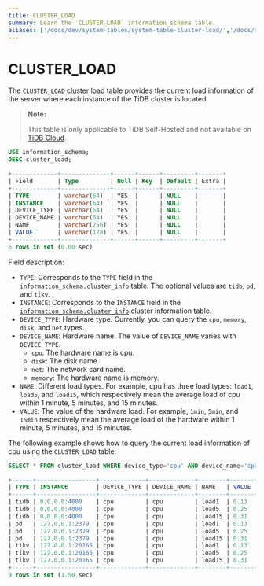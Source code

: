 ```yaml
---
title: CLUSTER_LOAD
summary: Learn the `CLUSTER_LOAD` information_schema table.
aliases: ['/docs/dev/system-tables/system-table-cluster-load/','/docs/dev/reference/system-databases/cluster-load/','/tidb/dev/system-table-cluster-load/']
---
```


# CLUSTER_LOAD

The `CLUSTER_LOAD` cluster load table provides the current load information of the server where each instance of the TiDB cluster is located.

> **Note:**
>
> This table is only applicable to TiDB Self-Hosted and not available on [TiDB Cloud](https://docs.pingcap.com/tidbcloud/).


```sql
USE information_schema;
DESC cluster_load;
```

```sql
+-------------+--------------+------+------+---------+-------+
| Field       | Type         | Null | Key  | Default | Extra |
+-------------+--------------+------+------+---------+-------+
| TYPE        | varchar(64)  | YES  |      | NULL    |       |
| INSTANCE    | varchar(64)  | YES  |      | NULL    |       |
| DEVICE_TYPE | varchar(64)  | YES  |      | NULL    |       |
| DEVICE_NAME | varchar(64)  | YES  |      | NULL    |       |
| NAME        | varchar(256) | YES  |      | NULL    |       |
| VALUE       | varchar(128) | YES  |      | NULL    |       |
+-------------+--------------+------+------+---------+-------+
6 rows in set (0.00 sec)
```

Field description:

* `TYPE`: Corresponds to the `TYPE` field in the [`information_schema.cluster_info`](/information-schema/information-schema-cluster-info.md) table. The optional values are `tidb`, `pd`, and `tikv`.
* `INSTANCE`: Corresponds to the `INSTANCE` field in the [`information_schema.cluster_info`](/information-schema/information-schema-cluster-info.md) cluster information table.
* `DEVICE_TYPE`: Hardware type. Currently, you can query the `cpu`, `memory`, `disk`, and `net` types.
* `DEVICE_NAME`: Hardware name. The value of `DEVICE_NAME` varies with `DEVICE_TYPE`.
    * `cpu`: The hardware name is cpu.
    * `disk`: The disk name.
    * `net`: The network card name.
    * `memory`: The hardware name is memory.
* `NAME`: Different load types. For example, cpu has three load types: `load1`, `load5`, and `load15`, which respectively mean the average load of cpu within 1 minute, 5 minutes, and 15 minutes.
* `VALUE`: The value of the hardware load. For example, `1min`, `5min`, and `15min` respectively mean the average load of the hardware within 1 minute, 5 minutes, and 15 minutes.

The following example shows how to query the current load information of cpu using the `CLUSTER_LOAD` table:


```sql
SELECT * FROM cluster_load WHERE device_type='cpu' AND device_name='cpu';
```

```sql
+------+-----------------+-------------+-------------+--------+-------+
| TYPE | INSTANCE        | DEVICE_TYPE | DEVICE_NAME | NAME   | VALUE |
+------+-----------------+-------------+-------------+--------+-------+
| tidb | 0.0.0.0:4000    | cpu         | cpu         | load1  | 0.13  |
| tidb | 0.0.0.0:4000    | cpu         | cpu         | load5  | 0.25  |
| tidb | 0.0.0.0:4000    | cpu         | cpu         | load15 | 0.31  |
| pd   | 127.0.0.1:2379  | cpu         | cpu         | load1  | 0.13  |
| pd   | 127.0.0.1:2379  | cpu         | cpu         | load5  | 0.25  |
| pd   | 127.0.0.1:2379  | cpu         | cpu         | load15 | 0.31  |
| tikv | 127.0.0.1:20165 | cpu         | cpu         | load1  | 0.13  |
| tikv | 127.0.0.1:20165 | cpu         | cpu         | load5  | 0.25  |
| tikv | 127.0.0.1:20165 | cpu         | cpu         | load15 | 0.31  |
+------+-----------------+-------------+-------------+--------+-------+
9 rows in set (1.50 sec)
```
